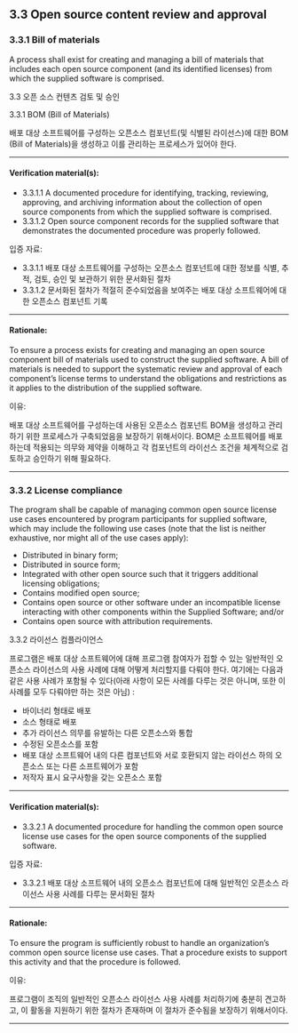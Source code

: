 ## 3.3 Open source content review and approval 

### 3.3.1 Bill of materials
A process shall exist for creating and managing a bill of materials that includes each open source component (and its identified licenses) from which the supplied software is comprised.


3.3 오픈 소스 컨텐츠 검토 및 승인

3.3.1 BOM (Bill of Materials)

배포 대상 소프트웨어를 구성하는 오픈소스 컴포넌트(및 식별된 라이선스)에 대한 BOM (Bill of Materials)을 생성하고 이를 관리하는 프로세스가 있어야 한다.

---

#### Verification material(s):
* 3.3.1.1 A documented procedure for identifying, tracking, reviewing, approving, and archiving information about the collection of open source components from which the supplied software is comprised.
* 3.3.1.2 Open source component records for the supplied software that demonstrates the documented procedure was properly followed.


입증 자료:
* 3.3.1.1 배포 대상 소프트웨어를 구성하는 오픈소스 컴포넌트에 대한 정보를 식별, 추적, 검토, 승인 및 보관하기 위한 문서화된 절차
* 3.3.1.2 문서화된 절차가 적절히 준수되었음을 보여주는 배포 대상 소프트웨어에 대한 오픈소스 컴포넌트 기록
---

#### Rationale:
To ensure a process exists for creating and managing an open source component bill of materials used to construct the supplied software. A bill of materials is needed to support the systematic review and approval of each component’s license terms to understand the obligations and restrictions as it applies to the distribution of the supplied software.

이유:

배포 대상 소프트웨어를 구성하는데 사용된 오픈소스 컴포넌트 BOM을 생성하고 관리하기 위한 프로세스가 구축되었음을 보장하기 위해서이다. BOM은 소프트웨어를 배포하는데 적용되는 의무와 제약을 이해하고 각 컴포넌트의 라이선스 조건을 체계적으로 검토하고 승인하기 위해 필요하다. 

---

### 3.3.2 License compliance
The program shall be capable of managing common open source license use cases encountered by program participants for supplied software, which may include the following use cases (note that the list is neither exhaustive, nor might all of the use cases apply):
* Distributed in binary form;
* Distributed in source form;
* Integrated with other open source such that it triggers additional licensing obligations;
* Contains modified open source;
* Contains open source or other software under an incompatible license interacting with other components within the Supplied Software; and/or
* Contains open source with attribution requirements.


3.3.2  	라이선스 컴플라이언스

프로그램은 배포 대상 소프트웨어에 대해 프로그램 참여자가 접할 수 있는 일반적인 오픈소스 라이선스의 사용 사례에 대해 어떻게 처리할지를 다뤄야 한다. 여기에는 다음과 같은 사용 사례가 포함될 수 있다(아래 사항이 모든 사례를 다루는 것은 아니며, 또한 이 사례를 모두 다뤄야만 하는 것은 아님) : 
* 바이너리 형태로 배포
* 소스 형태로 배포
* 추가 라이선스 의무를 유발하는 다른 오픈소스와 통합
* 수정된 오픈소스를 포함
* 배포 대상 소프트웨어 내의 다른 컴포넌트와 서로 호환되지 않는 라이선스 하의 오픈소스 또는 다른 소프트웨어가 포함
* 저작자 표시 요구사항을 갖는 오픈소스 포함
---

#### Verification material(s):
* 3.3.2.1 A documented procedure for handling the common open source license use cases for the open source components of the supplied software.

입증 자료:
* 3.3.2.1 배포 대상 소프트웨어 내의 오픈소스 컴포넌트에 대해 일반적인 오픈소스 라이선스 사용 사례를 다루는 문서화된 절차
---

#### Rationale:
To ensure the program is sufficiently robust to handle an organization’s common open source license use cases. That a procedure exists to support this activity and that the procedure is followed.

이유:

프로그램이 조직의 일반적인 오픈소스 라이선스 사용 사례를 처리하기에 충분히 견고하고, 이 활동을 지원하기 위한 절차가 존재하며 이 절차가 준수됨을 보장하기 위해서이다. 

---
